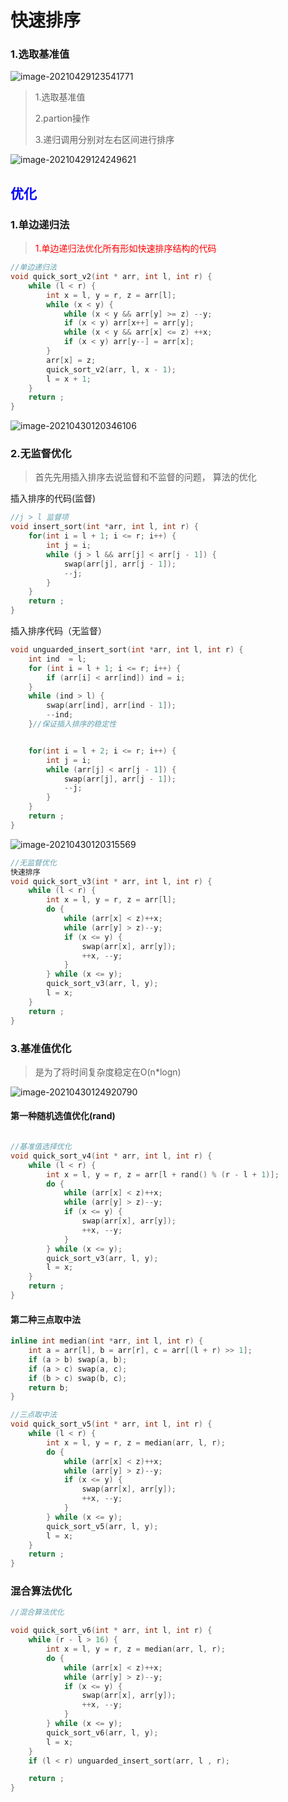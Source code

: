 # 快速排序

### 1.选取基准值

![image-20210429123541771](https://tva1.sinaimg.cn/large/008i3skNly1gq0ic6sci9j30ns0b644g.jpg)

> 1.选取基准值
>
> 2.partion操作
>
> 3.递归调用分别对左右区间进行排序

![image-20210429124249621](https://tva1.sinaimg.cn/large/008i3skNly1gq0ijjxh9ej30ba07t76i.jpg)

## <font color ="blue">优化</font>

### 1.单边递归法

> <font color = "red">1.单边递归法优化所有形如快速排序结构的代码</font>
>

```c
//单边递归法
void quick_sort_v2(int * arr, int l, int r) {
    while (l < r) {
        int x = l, y = r, z = arr[l];
        while (x < y) {
            while (x < y && arr[y] >= z) --y;
            if (x < y) arr[x++] = arr[y];
            while (x < y && arr[x] <= z) ++x;
            if (x < y) arr[y--] = arr[x];
        }
        arr[x] = z;
        quick_sort_v2(arr, l, x - 1);
        l = x + 1;
    }
    return ;
}
```

![image-20210430120346106](https://tva1.sinaimg.cn/large/008i3skNly1gq1n19icmlj30k403atao.jpg)

### 2.无监督优化

> 首先先用插入排序去说监督和不监督的问题， 算法的优化

插入排序的代码(监督)

```c
//j > l 监督项
void insert_sort(int *arr, int l, int r) {
    for(int i = l + 1; i <= r; i++) {
        int j = i;
        while (j > l && arr[j] < arr[j - 1]) {
            swap(arr[j], arr[j - 1]);
            --j;
        }
    }
    return ;
}
```

插入排序代码（无监督）

```c
void unguarded_insert_sort(int *arr, int l, int r) {
    int ind  = l;
    for (int i = l + 1; i <= r; i++) {
        if (arr[i] < arr[ind]) ind = i;
    }
    while (ind > l) {
        swap(arr[ind], arr[ind - 1]);
        --ind;
    }//保证插入排序的稳定性


    for(int i = l + 2; i <= r; i++) {
        int j = i;
        while (arr[j] < arr[j - 1]) {
            swap(arr[j], arr[j - 1]);
            --j;
        }
    }
    return ;
}
```

![image-20210430120315569](https://tva1.sinaimg.cn/large/008i3skNly1gq1n1l23ncj30pi040wey.jpg)

```c
//无监督优化
快速排序
void quick_sort_v3(int * arr, int l, int r) {
    while (l < r) {
        int x = l, y = r, z = arr[l];
        do {
            while (arr[x] < z)++x;
            while (arr[y] > z)--y;
            if (x <= y) {
                swap(arr[x], arr[y]);
                ++x, --y;
            }
        } while (x <= y);
        quick_sort_v3(arr, l, y);
        l = x;
    }
    return ;
}
```

### 3.基准值优化

> 是为了将时间复杂度稳定在O(n*logn)

![image-20210430124920790](https://tva1.sinaimg.cn/large/008i3skNly1gq1ocn8i0xj30x40ictog.jpg)

#### 第一种随机选值优化(rand)

```c

//基准值选择优化
void quick_sort_v4(int * arr, int l, int r) {
    while (l < r) {
        int x = l, y = r, z = arr[l + rand() % (r - l + 1)];
        do {
            while (arr[x] < z)++x;
            while (arr[y] > z)--y;
            if (x <= y) {
                swap(arr[x], arr[y]);
                ++x, --y;
            }
        } while (x <= y);
        quick_sort_v3(arr, l, y);
        l = x;
    }
    return ;
}
```

#### 	第二种三点取中法

```c
inline int median(int *arr, int l, int r) {
    int a = arr[l], b = arr[r], c = arr[(l + r) >> 1];
    if (a > b) swap(a, b);
    if (a > c) swap(a, c);
    if (b > c) swap(b, c);
    return b;
}

//三点取中法
void quick_sort_v5(int * arr, int l, int r) {
    while (l < r) {
        int x = l, y = r, z = median(arr, l, r);
        do {
            while (arr[x] < z)++x;
            while (arr[y] > z)--y;
            if (x <= y) {
                swap(arr[x], arr[y]);
                ++x, --y;
            }
        } while (x <= y);
        quick_sort_v5(arr, l, y);
        l = x;
    }
    return ;
}
```

### 混合算法优化

```c
//混合算法优化

void quick_sort_v6(int * arr, int l, int r) {
    while (r - l > 16) {
        int x = l, y = r, z = median(arr, l, r);
        do {
            while (arr[x] < z)++x;
            while (arr[y] > z)--y;
            if (x <= y) {
                swap(arr[x], arr[y]);
                ++x, --y;
            }
        } while (x <= y);
        quick_sort_v6(arr, l, y);
        l = x;
    }
    if (l < r) unguarded_insert_sort(arr, l , r);

    return ;
}
```

